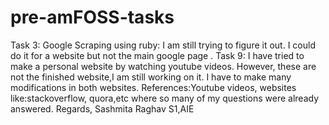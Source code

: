 # pre-amFOSS-tasks

Task 3: Google Scraping using ruby: I am still trying to figure it out. I could do it for a website but not the main google page .
Task 9: I have tried to make a personal website by watching youtube videos. However, these are not the finished website,I am still working on it. I have to make many modifications in both websites.
References:Youtube videos, websites like:stackoverflow, quora,etc where so many of my questions were already answered.
Regards,
Sashmita Raghav
S1,AIE
